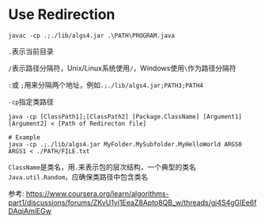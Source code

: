 # Use Redirection

```shell
javac -cp .;./lib/algs4.jar .\PATH\PROGRAM.java
```

`.`表示当前目录

`/`表示路径分隔符，Unix/Linux系统使用`/`，Windows使用`\`作为路径分隔符

`:`或 `;`用来分隔两个地址，例如`.;./lib/algs4.jar;PATH3;PATH4`

`-cp`指定类路径

```shell
java -cp [ClassPath1];[ClassPath2] [Package.ClassName] [Argument1] [Argument2] < [Path of Redirecton file]

# Example
java -cp .;./lib/algs4.jar MyFolder.MySubfolder.MyHelloWorld ARGS0 ARGS1 < ./PATH/FILE.txt
```

`ClassName`是类名，用`.`来表示包的层次结构，一个典型的类名`Java.util.Random`，应确保类路径中包含类名

参考: <https://www.coursera.org/learn/algorithms-part1/discussions/forums/ZKvU1yj1EeaZ8Apto8QB_w/threads/gj4S4gGIEe6fDAqiAmiEGw>
